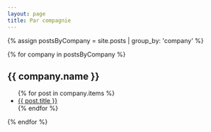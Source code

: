```yaml
---
layout: page
title: Par compagnie
---
```

{% assign postsByCompany = site.posts | group_by: 'company' %}

{% for company in postsByCompany %}
  <h2>{{ company.name }}</h2>
  <ul>
    {% for post in company.items %}
      <li><a href="{{ post.url }}">{{ post.title }}</a></li>
    {% endfor %}
  </ul>
{% endfor %}
